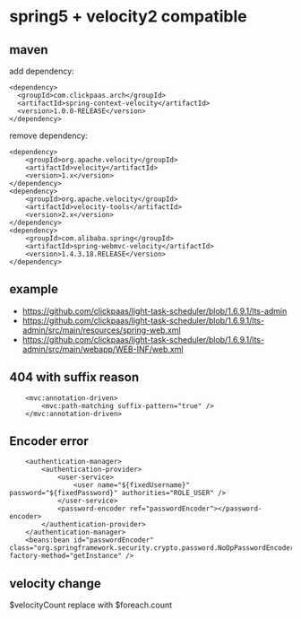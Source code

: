 # spring5 + velocity2 compatible
## maven 
add dependency:
```
<dependency>
  <groupId>com.clickpaas.arch</groupId>
  <artifactId>spring-context-velocity</artifactId>
  <version>1.0.0-RELEASE</version>
</dependency>
```
remove dependency:
```
<dependency>
	<groupId>org.apache.velocity</groupId>
	<artifactId>velocity</artifactId>
	<version>1.x</version>
</dependency>
<dependency>
	<groupId>org.apache.velocity</groupId>
	<artifactId>velocity-tools</artifactId>
	<version>2.x</version>
</dependency>
<dependency>
    <groupId>com.alibaba.spring</groupId>
    <artifactId>spring-webmvc-velocity</artifactId>
    <version>1.4.3.18.RELEASE</version>
</dependency>
```

## example
- https://github.com/clickpaas/light-task-scheduler/blob/1.6.9.1/lts-admin
- https://github.com/clickpaas/light-task-scheduler/blob/1.6.9.1/lts-admin/src/main/resources/spring-web.xml
- https://github.com/clickpaas/light-task-scheduler/blob/1.6.9.1/lts-admin/src/main/webapp/WEB-INF/web.xml

## 404 with suffix reason
```
    <mvc:annotation-driven>
        <mvc:path-matching suffix-pattern="true" />
    </mvc:annotation-driven>
```
## Encoder error
```
	<authentication-manager>
		<authentication-provider>
			<user-service>
				<user name="${fixedUsername}" password="${fixedPassword}" authorities="ROLE_USER" />
			</user-service>
			<password-encoder ref="passwordEncoder"></password-encoder>
		</authentication-provider>
	</authentication-manager>
	<beans:bean id="passwordEncoder" class="org.springframework.security.crypto.password.NoOpPasswordEncoder" factory-method="getInstance" />
```
## velocity change
$velocityCount replace with $foreach.count


